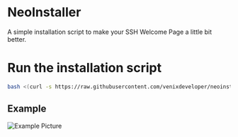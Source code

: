 # NeoInstaller
A simple installation script to make your SSH Welcome Page a little bit better.

# Run the installation script
```bash
bash <(curl -s https://raw.githubusercontent.com/venixdeveloper/neoinstaller/main/install.sh)
```

## Example
![Example Picture](https://powelt.is-inside.me/PDRpscSw.png)
